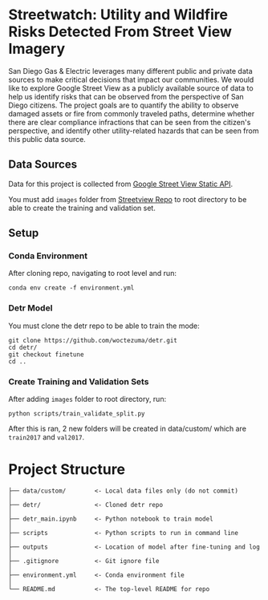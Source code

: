 # Streetwatch: Utility and Wildfire Risks Detected From Street View Imagery

San Diego Gas & Electric leverages many different public and private data sources to make critical decisions that impact our communities. We would like to explore Google Street View as a publicly available source of data to help us identify risks that can be observed from the perspective of San Diego citizens. The project goals are to quantify the ability to observe damaged assets or fire from commonly traveled paths, determine whether there are clear compliance infractions that can be seen from the citizen's perspective, and identify other utility-related hazards that can be seen from this public data source.
 
## Data Sources
Data for this project is collected from [Google Street View Static API](https://developers.google.com/maps/documentation/streetview/overview). 

You must add `images` folder from [Streetview Repo](https://github.com/pdashk/streetwatch) to root directory to be able to create the training and validation set.

## Setup

### Conda Environment
After cloning repo, navigating to root level and run:
```
conda env create -f environment.yml
```

### Detr Model
You must clone the detr repo to be able to train the mode:
```
git clone https://github.com/woctezuma/detr.git
cd detr/
git checkout finetune
cd ..
```

### Create Training and Validation Sets
After adding `images` folder to root directory, run:
```
python scripts/train_validate_split.py
```
After this is ran, 2 new folders will be created in data/custom/ which are `train2017` and `val2017`.
# Project Structure

```
├── data/custom/        <- Local data files only (do not commit)
│
├── detr/               <- Cloned detr repo
│
├── detr_main.ipynb     <- Python notebook to train model
│
├── scripts             <- Python scripts to run in command line 
│
├── outputs             <- Location of model after fine-tuning and log
│
├── .gitignore          <- Git ignore file
│
├── environment.yml     <- Conda environment file
│
└── README.md           <- The top-level README for repo
```
